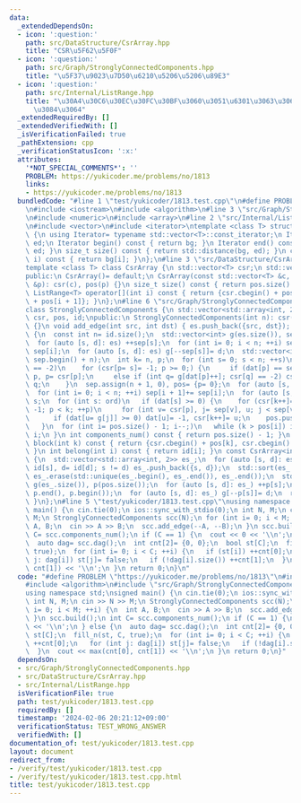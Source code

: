 ```yaml
---
data:
  _extendedDependsOn:
  - icon: ':question:'
    path: src/DataStructure/CsrArray.hpp
    title: "CSR\u5F62\u5F0F"
  - icon: ':question:'
    path: src/Graph/StronglyConnectedComponents.hpp
    title: "\u5F37\u9023\u7D50\u6210\u5206\u5206\u89E3"
  - icon: ':question:'
    path: src/Internal/ListRange.hpp
    title: "\u30A4\u30C6\u30EC\u30FC\u30BF\u3060\u3051\u6301\u3063\u3066\u304A\u304F\
      \u3084\u3064"
  _extendedRequiredBy: []
  _extendedVerifiedWith: []
  _isVerificationFailed: true
  _pathExtension: cpp
  _verificationStatusIcon: ':x:'
  attributes:
    '*NOT_SPECIAL_COMMENTS*': ''
    PROBLEM: https://yukicoder.me/problems/no/1813
    links:
    - https://yukicoder.me/problems/no/1813
  bundledCode: "#line 1 \"test/yukicoder/1813.test.cpp\"\n#define PROBLEM \"https://yukicoder.me/problems/no/1813\"\
    \n#include <iostream>\n#include <algorithm>\n#line 3 \"src/Graph/StronglyConnectedComponents.hpp\"\
    \n#include <numeric>\n#include <array>\n#line 2 \"src/Internal/ListRange.hpp\"\
    \n#include <vector>\n#include <iterator>\ntemplate <class T> struct ListRange\
    \ {\n using Iterator= typename std::vector<T>::const_iterator;\n Iterator bg,\
    \ ed;\n Iterator begin() const { return bg; }\n Iterator end() const { return\
    \ ed; }\n size_t size() const { return std::distance(bg, ed); }\n const T &operator[](int\
    \ i) const { return bg[i]; }\n};\n#line 3 \"src/DataStructure/CsrArray.hpp\"\n\
    template <class T> class CsrArray {\n std::vector<T> csr;\n std::vector<int> pos;\n\
    public:\n CsrArray()= default;\n CsrArray(const std::vector<T> &c, const std::vector<int>\
    \ &p): csr(c), pos(p) {}\n size_t size() const { return pos.size() - 1; }\n const\
    \ ListRange<T> operator[](int i) const { return {csr.cbegin() + pos[i], csr.cbegin()\
    \ + pos[i + 1]}; }\n};\n#line 6 \"src/Graph/StronglyConnectedComponents.hpp\"\n\
    class StronglyConnectedComponents {\n std::vector<std::array<int, 2>> es;\n std::vector<int>\
    \ csr, pos, id;\npublic:\n StronglyConnectedComponents(int n): csr(n, -2), id(n)\
    \ {}\n void add_edge(int src, int dst) { es.push_back({src, dst}); }\n void build()\
    \ {\n  const int n= id.size();\n  std::vector<int> g(es.size()), sep(n + 1), ord(n);\n\
    \  for (auto [s, d]: es) ++sep[s];\n  for (int i= 0; i < n; ++i) sep[i + 1]+=\
    \ sep[i];\n  for (auto [s, d]: es) g[--sep[s]]= d;\n  std::vector<int> dat(sep.begin(),\
    \ sep.begin() + n);\n  int k= n, p;\n  for (int s= 0; s < n; ++s)\n   if (csr[s]\
    \ == -2)\n    for (csr[p= s]= -1; p >= 0;) {\n     if (dat[p] == sep[p + 1]) ord[--k]=\
    \ p, p= csr[p];\n     else if (int q= g[dat[p]++]; csr[q] == -2) csr[q]= p, p=\
    \ q;\n    }\n  sep.assign(n + 1, 0), pos= {p= 0};\n  for (auto [s, d]: es) ++sep[d];\n\
    \  for (int i= 0; i < n; ++i) sep[i + 1]+= sep[i];\n  for (auto [s, d]: es) g[--sep[d]]=\
    \ s;\n  for (int s: ord)\n   if (dat[s] >= 0) {\n    for (csr[k++]= s, dat[s]=\
    \ -1; p < k; ++p)\n     for (int v= csr[p], j= sep[v], u; j < sep[v + 1]; ++j)\n\
    \      if (dat[u= g[j]] >= 0) dat[u]= -1, csr[k++]= u;\n    pos.push_back(k);\n\
    \   }\n  for (int i= pos.size() - 1; i--;)\n   while (k > pos[i]) id[csr[--k]]=\
    \ i;\n }\n int components_num() const { return pos.size() - 1; }\n const ListRange<int>\
    \ block(int k) const { return {csr.cbegin() + pos[k], csr.cbegin() + pos[k + 1]};\
    \ }\n int belong(int i) const { return id[i]; }\n const CsrArray<int> dag() const\
    \ {\n  std::vector<std::array<int, 2>> es_;\n  for (auto [s, d]: es)\n   if (s=\
    \ id[s], d= id[d]; s != d) es_.push_back({s, d});\n  std::sort(es_.begin(), es_.end()),\
    \ es_.erase(std::unique(es_.begin(), es_.end()), es_.end());\n  std::vector<int>\
    \ g(es_.size()), p(pos.size());\n  for (auto [s, d]: es_) ++p[s];\n  std::partial_sum(p.begin(),\
    \ p.end(), p.begin());\n  for (auto [s, d]: es_) g[--p[s]]= d;\n  return {g, p};\n\
    \ }\n};\n#line 5 \"test/yukicoder/1813.test.cpp\"\nusing namespace std;\nsigned\
    \ main() {\n cin.tie(0);\n ios::sync_with_stdio(0);\n int N, M;\n cin >> N >>\
    \ M;\n StronglyConnectedComponents scc(N);\n for (int i= 0; i < M; ++i) {\n  int\
    \ A, B;\n  cin >> A >> B;\n  scc.add_edge(--A, --B);\n }\n scc.build();\n int\
    \ C= scc.components_num();\n if (C == 1) {\n  cout << 0 << '\\n';\n } else {\n\
    \  auto dag= scc.dag();\n  int cnt[2]= {0, 0};\n  bool st[C];\n  fill_n(st, C,\
    \ true);\n  for (int i= 0; i < C; ++i) {\n   if (st[i]) ++cnt[0];\n   for (int\
    \ j: dag[i]) st[j]= false;\n   if (!dag[i].size()) ++cnt[1];\n  }\n  cout << max(cnt[0],\
    \ cnt[1]) << '\\n';\n }\n return 0;\n}\n"
  code: "#define PROBLEM \"https://yukicoder.me/problems/no/1813\"\n#include <iostream>\n\
    #include <algorithm>\n#include \"src/Graph/StronglyConnectedComponents.hpp\"\n\
    using namespace std;\nsigned main() {\n cin.tie(0);\n ios::sync_with_stdio(0);\n\
    \ int N, M;\n cin >> N >> M;\n StronglyConnectedComponents scc(N);\n for (int\
    \ i= 0; i < M; ++i) {\n  int A, B;\n  cin >> A >> B;\n  scc.add_edge(--A, --B);\n\
    \ }\n scc.build();\n int C= scc.components_num();\n if (C == 1) {\n  cout << 0\
    \ << '\\n';\n } else {\n  auto dag= scc.dag();\n  int cnt[2]= {0, 0};\n  bool\
    \ st[C];\n  fill_n(st, C, true);\n  for (int i= 0; i < C; ++i) {\n   if (st[i])\
    \ ++cnt[0];\n   for (int j: dag[i]) st[j]= false;\n   if (!dag[i].size()) ++cnt[1];\n\
    \  }\n  cout << max(cnt[0], cnt[1]) << '\\n';\n }\n return 0;\n}"
  dependsOn:
  - src/Graph/StronglyConnectedComponents.hpp
  - src/DataStructure/CsrArray.hpp
  - src/Internal/ListRange.hpp
  isVerificationFile: true
  path: test/yukicoder/1813.test.cpp
  requiredBy: []
  timestamp: '2024-02-06 20:21:12+09:00'
  verificationStatus: TEST_WRONG_ANSWER
  verifiedWith: []
documentation_of: test/yukicoder/1813.test.cpp
layout: document
redirect_from:
- /verify/test/yukicoder/1813.test.cpp
- /verify/test/yukicoder/1813.test.cpp.html
title: test/yukicoder/1813.test.cpp
---
```

